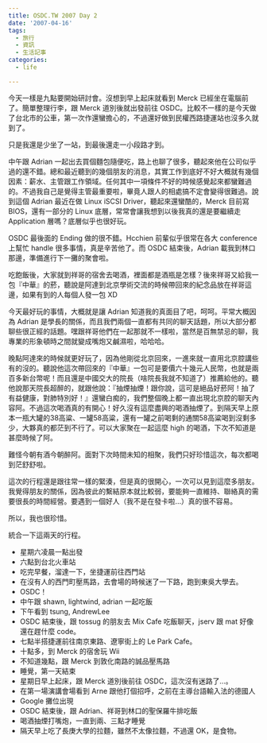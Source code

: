 ```yaml
---
title: OSDC.TW 2007 Day 2
date: '2007-04-16'
tags:
  - 旅行
  - 資訊
  - 生活記事
categories:
  - life

---
```

今天一樣是九點要開始研討會。沒想到早上起床就看到 Merck 已經坐在電腦前了。簡單整理行李，跟 Merck 道別後就出發前往 OSDC。比較不一樣的是今天做了台北市的公車，第一次作還蠻擔心的，不過還好做到民權西路捷運站也沒多久就到了。  
  
只是我還是少坐了一站，到最後還走一小段路才到。  
  
中午跟 Adrian 一起出去買個麵包隨便吃，路上也聊了很多，聽起來他在公司似乎過的還不錯。總和最近聽到的幾個朋友的消息，其實工作到底好不好大概就有幾個因素：薪水、主管跟工作領域。任何其中一項條件不好的時候感覺起來都蠻難過的。不過我自己是覺得主管最重要啦，畢竟人跟人的相處搞不定會變得很難過。說到這個 Adrian 最近在做 Linux iSCSI Driver，聽起來還蠻酷的，Merck 目前寫 BIOS，還有一部分的 Linux 底層，常常會讓我想到以後我真的還是要繼續走 Application 層嗎？底層似乎也很好玩。  
  
OSDC 最後面的 Ending 做的很不錯。Hcchien 前輩似乎很常在各大 conference 上幫忙 handle 很多事情，真是辛苦他了。而 OSDC 結束後，Adrian 載我到林口那邊，準備進行下一攤的聚會啦。  
  
吃飽飯後，大家就到祥哥的宿舍去喝酒，裡面都是酒瓶是怎樣？後來祥哥又給我一包『中華』的菸，聽說是阿達到北京學術交流的時候帶回來的紀念品放在祥哥這邊，如果有到的人每個人發一包 XD  
  
今天最好玩的事情，大概就是讓 Adrian 知道我的真面目了吧，呵呵。平常大概因為 Adrian 是學長的關係，而且我們兩個一直都有共同的聊天話題，所以大部分都聊些很正經的話題。嘿跟祥哥他們在一起那就不一樣啦，當然是百無禁忌的聊，我專業的形象頓時之間就變成嘴炮又鹹濕啦，哈哈哈。  
  
晚點阿達來的時候就更好玩了，因為他剛從北京回來，一進來就一直用北京腔講些有的沒的。聽說他這次帶回來的『中華』一包可是要價六十幾元人民幣，也就是兩百多新台幣呢！而且還是中國交大的院長（啥院長我就不知道了）推薦給他的。聽他說那天院長超醉的，就跟他說：『抽煙抽煙！跟你說，這可是絕品好菸阿！抽了有益健康，對肺特別好！』還蠻白痴的，我們整個晚上都一直出現北京腔的聊天內容阿。不過這次喝酒真的有開心！好久沒有這麼盡興的喝酒抽煙了。到隔天早上原本一瓶大罐的38高粱、一罐58高粱，還有一罐之前喝剩的通關58高粱喝到沒剩多少，大夥真的都茫到不行了。可以大家聚在一起這麼 high 的喝酒，下次不知道是甚麼時候了阿。  
  
難怪今朝有酒今朝醉阿。面對下次時間未知的相聚，我們只好珍惜這次，每次都喝到茫舒舒啦。  
  
這次的行程還是跟往常一樣的緊湊，但是真的很開心，一次可以見到這麼多朋友。我覺得朋友的關係，因為彼此的繫結原本就比較弱，要能夠一直維持、聯絡真的需要很長的時間經營。要遇到一個好人（我不是在發卡啦…）真的很不容易。  
  
所以，我也很珍惜。  
  
統合一下這兩天的行程。  

*   星期六凌晨一點出發
*   六點到台北火車站
*   吃完早餐，溜達一下，坐捷運前往西門站
*   在沒有人的西門町壓馬路，去會場的時候迷了一下路，跑到東吳大學去。
*   OSDC！
*   中午跟 shawn, lightwind, adrian 一起吃飯
*   下午看到 tsung, AndrewLee
*   OSDC 結束後，跟 tossug 的朋友去 Mix Cafe 吃飯聊天，jserv 跟 mat 好像還在趕什麼 code。
*   七點半搭捷運前往南京東路、遼寧街上的 Le Park Cafe。
*   十點多，到 Merck 的宿舍玩 Wii
*   不知道幾點，跟 Merck 到敦化南路的誠品壓馬路
*   睡覺，第一天結束
*   星期日早上起床，跟 Merck 道別後前往 OSDC，這次沒有迷路了…。
*   在第一場演講會場看到 Arne 跟他打個招呼，之前在主導台語輸入法的德國人
*   Google 攤位出現
*   OSDC 結束後，跟 Adrian、祥哥到林口的聖保羅牛排吃飯
*   喝酒抽煙打嘴炮，一直到兩、三點才睡覺
*   隔天早上吃了長庚大學的拉麵，雖然不太像拉麵，不過還 OK，是食物。